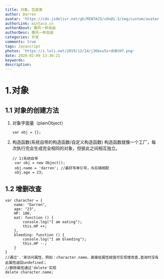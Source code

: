 ```yaml
---
title: 对象，包装类
author: Darren
avatar: 'https://cdn.jsdelivr.net/gh/MINTACO/cdn@1.3/img/custom/avatar.jpg'
authorLink: mintaco.cn
authorAbout: 像风一样自由
authorDesc: 像风一样自由
categories: 开发
comments: true
tags: Javascript
photos: 'https://i.loli.net/2019/12/14/j36bxu5srdUBtH7.png'
date: 2020-02-09 13:30:21
keywords:
description:
---
```

# 1.对象
## 1.1 对象的创建方法
1. 对象字面量（plainObject）
   ```
   var obj = {};
   ```
2. 构造函数(系统自带的构造函数/自定义构造函数)
   构造函数就像一个工厂，每次执行完会生成完全相同的对象，但彼此之间相互独立。
   ```
   // 1)系统自带
    var obj = new Object();
    obj.name = 'darren'; //最好写单引号，与后端相配
    obj.age = 23;

   ```
## 1.2 增删改查
```
var character = {
    name: "Darren",
    age: "23",
    HP: 100,
    eat: function () {
        console.log("I am eating");
        this.HP ++;
    },
    bleeding: function () {
        console.log("I am bleeding");
        this.HP --;
    }
}
//通过'.'来访问属性，例如：character.name，直接给属性赋值可实现增改查,查询时没有此属性返回undefined；
//删除属性通过'delete'实现
delete character.name;
```